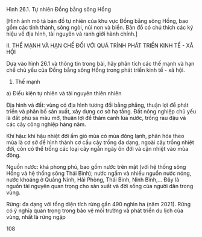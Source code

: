 Hình 26.1. Tự nhiên Đồng bằng sông Hồng

[Hình ảnh mô tả bản đồ tự nhiên của khu vực Đồng bằng sông Hồng, bao gồm các tỉnh thành, sông ngòi, núi non và biển. Bản đồ có chú thích các ký hiệu về địa hình, tài nguyên và ranh giới hành chính.]

II. THẾ MẠNH VÀ HẠN CHẾ ĐỐI VỚI QUÁ TRÌNH PHÁT TRIỂN KINH TẾ - XÃ HỘI

Dựa vào hình 26.1 và thông tin trong bài, hãy phân tích các thế mạnh và hạn chế chủ yếu của Đồng bằng sông Hồng trong phát triển kinh tế - xã hội.

1. Thế mạnh

a) Điều kiện tự nhiên và tài nguyên thiên nhiên

Địa hình và đất: vùng có địa hình tương đối bằng phẳng, thuận lợi để phát triển và phân bố sản xuất, xây dựng cơ sở hạ tầng. Đất nông nghiệp chủ yếu là đất phù sa màu mỡ, thuận lợi để thâm canh lúa nước, trồng rau đậu và các cây công nghiệp hàng năm.

Khí hậu: khí hậu nhiệt đới ẩm gió mùa có mùa đông lạnh, phân hóa theo mùa là cơ sở để hình thành cơ cấu cây trồng đa dạng, ngoài cây trồng nhiệt đới, còn có thể trồng các loại cây ngắn ngày ôn đới và cận nhiệt vào mùa đông.

Nguồn nước: khá phong phú, bao gồm nước trên mặt (với hệ thống sông Hồng và hệ thống sông Thái Bình); nước ngầm và nhiều nguồn nước nóng, nước khoáng ở Quảng Ninh, Hải Phòng, Thái Bình, Ninh Bình,... Đây là nguồn tài nguyên quan trọng cho sản xuất và đời sống của người dân trong vùng.

Rừng: đa dạng với tổng diện tích rừng gần 490 nghìn ha (năm 2021). Rừng có ý nghĩa quan trọng trong bảo vệ môi trường và phát triển du lịch của vùng, nhất là rừng ngập

108